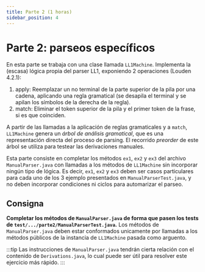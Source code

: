 ```yaml
---
title: Parte 2 (1 horas)
sidebar_position: 4
---
```

# Parte 2: parseos específicos
En esta parte se trabaja con una clase llamada `LL1Machine`. Implementa la (escasa) lógica propia del parser LL1, exponiendo 2 operaciones (Louden 4.2.1):
1. apply: Reemplazar un no terminal de la parte superior de la pila por una cadena, aplicando una regla gramatical (se desapila el terminal y se apilan los símbolos de la derecha de la regla).
2. match: Eliminar el token superior de la pila y el primer token de la frase, si es que coinciden.

A partir de las llamadas a la aplicación de reglas gramaticales y a `match`, `LL1Machine` genera un *árbol de análisis gramatical*, que es una representación directa del proceso de parsing. El recorrido *preorder* de este árbol se utiliza para testear las derivaciones manuales.

Esta parte consiste en completar los métodos `ex1`, `ex2` y `ex3` del archivo `ManualParser.java` con llamadas a los métodos de `LL1Machine` sin incorporar ningún tipo de lógica. Es decir, `ex1`, `ex2` y `ex3` deben ser casos particulares para cada uno de los 3 ejemplo presentados en `ManualParserTest.java`, y no deben incorporar condiciones ni ciclos para automarizar el parseo. 

## Consigna
**Completar los métodos de `ManualParser.java` de forma que pasen los tests de `test/.../parte2/ManualParserTest.java`.** Los métodos de `ManualParser.java` deben estar conformados unicamente por llamadas a los métodos públicos de la instancia de `LL1Machine` pasada como arguento.

:::tip
Las instrucciones de `ManualParser.java` tendrán cierta relación con el contenido  de `Derivations.java`, lo cual puede ser útil para resolver este ejercicio más rápido.
:::